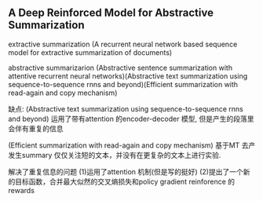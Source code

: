 ## A Deep Reinforced Model for Abstractive Summarization
extractive summarization (A recurrent neural network based sequence
model for extractive summarization of documents)

abstractive summarizarion (Abstractive sentence summarization
with attentive recurrent neural networks)(Abstractive text summarization
using sequence-to-sequence rnns and beyond)(Efficient summarization with
read-again and copy mechanism)

缺点:
(Abstractive text summarization
using sequence-to-sequence rnns and beyond) 运用了带有attention 的encoder-decoder 模型, 但是产生的段落里会伴有重复的信息

(Efficient summarization with
read-again and copy mechanism) 基于MT 去产发生summary 仅仅关注短的文本，并没有在更复杂的文本上进行实验.

解决了重复信息的问题
(1)运用了attention 机制(但是写的挺好) 
(2)提出了一个新的目标函数，合并最大似然的交叉熵损失和policy gradient reinforence 的rewards 




